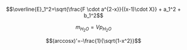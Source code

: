 $$\overline{E}_1^2=\sqrt{\frac{F \cdot a^{2-x}}{(x-1)\cdot X}} + a_1^2 + b_1^2$$

$$m_{H_2O}=Vp_{H_2O}$$

$$(arccosx)'=-\frac{1}{\sqrt{1-x^2}}$$
